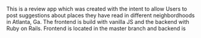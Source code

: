 This is a review app which was created with the intent to allow Users to post suggestions about places they have read in different neighbordhoods in Atlanta, Ga. The frontend is build with vanilla JS and the backend with Ruby on Rails. Frontend is located in the master branch and backend is 

